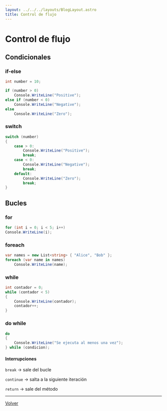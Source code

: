 ```yaml
---
layout: ../../../layouts/BlogLayout.astro
title: Control de flujo
---
```


# Control de flujo

## Condicionales

### if-else

```csharp
int number = 10;

if (number > 0)
    Console.WriteLine("Positive");
else if (number < 0)
    Console.WriteLine("Negative");
else
    Console.WriteLine("Zero");
```

### switch

```csharp
switch (number)
{
    case > 0:
        Console.WriteLine("Positive");
        break;
    case < 0:
        Console.WriteLine("Negative");
        break;
    default:
        Console.WriteLine("Zero");
        break;
}
```

## Bucles

### for

```csharp
for (int i = 0; i < 5; i++)
Console.WriteLine(i);
```

### foreach

```csharp
var names = new List<string> { "Alice", "Bob" };
foreach (var name in names)
    Console.WriteLine(name);
```

### while

```csharp
int contador = 0;
while (contador < 5)
{
    Console.WriteLine(contador);
    contador++;
}
```

### do while

```csharp
do
{
    Console.WriteLine("Se ejecuta al menos una vez");
} while (condicion);
```

#### Interrupciones

`break` → sale del bucle

`continue` → salta a la siguiente iteración

`return` → sale del método

<hr>

<p class="link-back-container">
  <a class="link-back" href="/blog/csharp">Volver</a>
</p>
